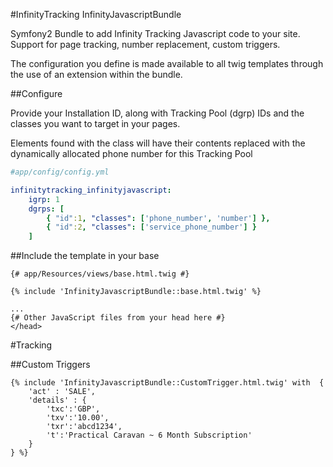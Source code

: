 #InfinityTracking InfinityJavascriptBundle

Symfony2 Bundle to add Infinity Tracking Javascript code to your site.
Support for page tracking, number replacement, custom triggers.

The configuration you define is made available to all twig templates
 through the use of an extension within the bundle.

##Configure

Provide your Installation ID, along with Tracking Pool (dgrp) IDs and the 
classes you want to target in your pages.  

Elements found with the class will have their contents replaced with the
dynamically allocated phone number for this Tracking Pool


```yaml
#app/config/config.yml

infinitytracking_infinityjavascript:
    igrp: 1
    dgrps: [
        { "id":1, "classes": ['phone_number', 'number'] },
        { "id":2, "classes": ['service_phone_number'] }
    ]
```

##Include the template in your base

```smarty
{# app/Resources/views/base.html.twig #}

{% include 'InfinityJavascriptBundle::base.html.twig' %}

...
{# Other JavaScript files from your head here #}
</head>
```

#Tracking

##Custom Triggers

```smarty
{% include 'InfinityJavascriptBundle::CustomTrigger.html.twig' with  {
    'act' : 'SALE',
    'details' : {
        'txc':'GBP',
        'txv':'10.00',
        'txr':'abcd1234',
        't':'Practical Caravan ~ 6 Month Subscription'
    }
} %}
```